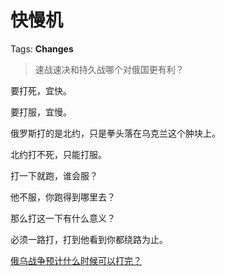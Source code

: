 # 快慢机

Tags: **Changes**

> 速战速决和持久战哪个对俄国更有利？



要打死，宜快。

要打服，宜慢。

俄罗斯打的是北约，只是拳头落在乌克兰这个肿块上。

北约打不死，只能打服。

打一下就跑，谁会服？

他不服，你跑得到哪里去？

那么打这一下有什么意义？

必须一路打，打到他看到你都绕路为止。

[俄乌战争预计什么时候可以打完？](https://www.zhihu.com/question/518747432/answer/2366512885)

